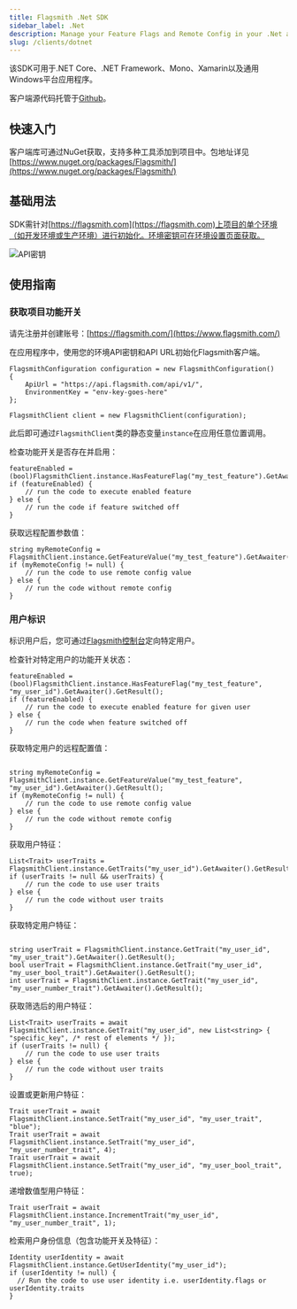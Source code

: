```yaml
---
title: Flagsmith .Net SDK
sidebar_label: .Net
description: Manage your Feature Flags and Remote Config in your .Net applications.
slug: /clients/dotnet
---
```


该SDK可用于.NET Core、.NET Framework、Mono、Xamarin以及通用Windows平台应用程序。

客户端源代码托管于[Github](https://github.com/flagsmith/flagsmith-dotnet-client)。

## 快速入门

客户端库可通过NuGet获取，支持多种工具添加到项目中。包地址详见  
[https://www.nuget.org/packages/Flagsmith/](https://www.nuget.org/packages/Flagsmith/)

## 基础用法

SDK需针对[https://flagsmith.com](https://flagsmith.com)上项目的单个环境（如开发环境或生产环境）进行初始化。环境密钥可在环境设置页面获取。

![API密钥](/img/api-key.png)

## 使用指南

### 获取项目功能开关

请先注册并创建账号：[https://flagsmith.com/](https://www.flagsmith.com/)

在应用程序中，使用您的环境API密钥和API URL初始化Flagsmith客户端。

```dotnet
FlagsmithConfiguration configuration = new FlagsmithConfiguration()
{
    ApiUrl = "https://api.flagsmith.com/api/v1/",
    EnvironmentKey = "env-key-goes-here"
};

FlagsmithClient client = new FlagsmithClient(configuration);

```

此后即可通过`FlagsmithClient`类的静态变量`instance`在应用任意位置调用。

检查功能开关是否存在并启用：

```dotnet
featureEnabled = (bool)FlagsmithClient.instance.HasFeatureFlag("my_test_feature").GetAwaiter().GetResult();
if (featureEnabled) {
    // run the code to execute enabled feature
} else {
    // run the code if feature switched off
}
```

获取远程配置参数值：

```dotnet
string myRemoteConfig = FlagsmithClient.instance.GetFeatureValue("my_test_feature").GetAwaiter().GetResult();
if (myRemoteConfig != null) {
    // run the code to use remote config value
} else {
    // run the code without remote config
}
```

### 用户标识

标识用户后，您可通过[Flagsmith控制台](https://www.flagsmith.com/)定向特定用户。

检查针对特定用户的功能开关状态：

```dotnet
featureEnabled = (bool)FlagsmithClient.instance.HasFeatureFlag("my_test_feature", "my_user_id").GetAwaiter().GetResult();
if (featureEnabled) {
    // run the code to execute enabled feature for given user
} else {
    // run the code when feature switched off
}
```

获取特定用户的远程配置值：

```dotnet

string myRemoteConfig = FlagsmithClient.instance.GetFeatureValue("my_test_feature", "my_user_id").GetAwaiter().GetResult();
if (myRemoteConfig != null) {
    // run the code to use remote config value
} else {
    // run the code without remote config
}
```

获取用户特征：

```dotnet
List<Trait> userTraits = FlagsmithClient.instance.GetTraits("my_user_id").GetAwaiter().GetResult();
if (userTraits != null && userTraits) {
    // run the code to use user traits
} else {
    // run the code without user traits
}
```

获取特定用户特征：

```dotnet

string userTrait = FlagsmithClient.instance.GetTrait("my_user_id", "my_user_trait").GetAwaiter().GetResult();
bool userTrait = FlagsmithClient.instance.GetTrait("my_user_id", "my_user_bool_trait").GetAwaiter().GetResult();
int userTrait = FlagsmithClient.instance.GetTrait("my_user_id", "my_user_number_trait").GetAwaiter().GetResult();
```

获取筛选后的用户特征：

```dotnet
List<Trait> userTraits = await FlagsmithClient.instance.GetTrait("my_user_id", new List<string> { "specific_key", /* rest of elements */ });
if (userTraits != null) {
    // run the code to use user traits
} else {
    // run the code without user traits
}
```

设置或更新用户特征：

```dotnet
Trait userTrait = await FlagsmithClient.instance.SetTrait("my_user_id", "my_user_trait", "blue");
Trait userTrait = await FlagsmithClient.instance.SetTrait("my_user_id", "my_user_number_trait", 4);
Trait userTrait = await FlagsmithClient.instance.SetTrait("my_user_id", "my_user_bool_trait", true);
```

递增数值型用户特征：

```dotnet
Trait userTrait = await FlagsmithClient.instance.IncrementTrait("my_user_id", "my_user_number_trait", 1);
```

检索用户身份信息（包含功能开关及特征）：

```dotnet
Identity userIdentity = await FlagsmithClient.instance.GetUserIdentity("my_user_id");
if (userIdentity != null) {
  // Run the code to use user identity i.e. userIdentity.flags or userIdentity.traits
}
```